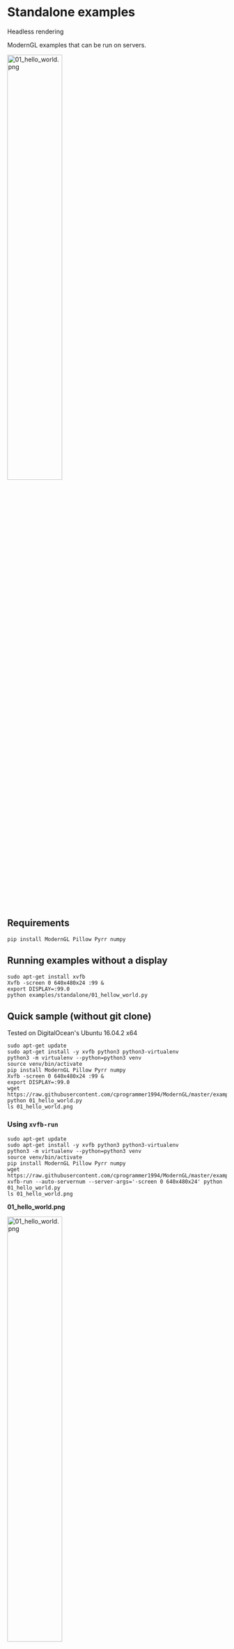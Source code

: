 # Standalone examples

Headless rendering

ModernGL examples that can be run on servers.

<img width="50%" alt="01_hello_world.png" src="https://raw.githubusercontent.com/cprogrammer1994/ModernGL/master/docs/Examples/images/headless.png">

## Requirements

```
pip install ModernGL Pillow Pyrr numpy
```

## Running examples without a display

```shell
sudo apt-get install xvfb
Xvfb -screen 0 640x480x24 :99 &
export DISPLAY=:99.0
python examples/standalone/01_hellow_world.py
```

## Quick sample (without git clone)

Tested on DigitalOcean's Ubuntu 16.04.2 x64

```shell
sudo apt-get update
sudo apt-get install -y xvfb python3 python3-virtualenv
python3 -m virtualenv --python=python3 venv
source venv/bin/activate
pip install ModernGL Pillow Pyrr numpy
Xvfb -screen 0 640x480x24 :99 &
export DISPLAY=:99.0
wget https://raw.githubusercontent.com/cprogrammer1994/ModernGL/master/examples/standalone/01_hello_world.py
python 01_hello_world.py
ls 01_hello_world.png
```

### Using `xvfb-run`

```shell
sudo apt-get update
sudo apt-get install -y xvfb python3 python3-virtualenv
python3 -m virtualenv --python=python3 venv
source venv/bin/activate
pip install ModernGL Pillow Pyrr numpy
wget https://raw.githubusercontent.com/cprogrammer1994/ModernGL/master/examples/standalone/01_hello_world.py
xvfb-run --auto-servernum --server-args='-screen 0 640x480x24' python 01_hello_world.py
ls 01_hello_world.png
```

**01_hello_world.png**

<img style="width: 50%; height: 50%" alt="01_hello_world.png" src="https://raw.githubusercontent.com/cprogrammer1994/ModernGL/master/docs/Examples/images/01_hello_world.png">

## Debugging

```shell
sudo apt-get install mesa-utils
glxinfo | grep OpenGL
```

Please include the result of `glxinfo` in the bug report.
